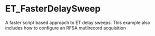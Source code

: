 # ET_FasterDelaySweep
A faster script based approach to ET delay sweeps. This example also includes how to configure an RFSA mutlirecord acquisition 
